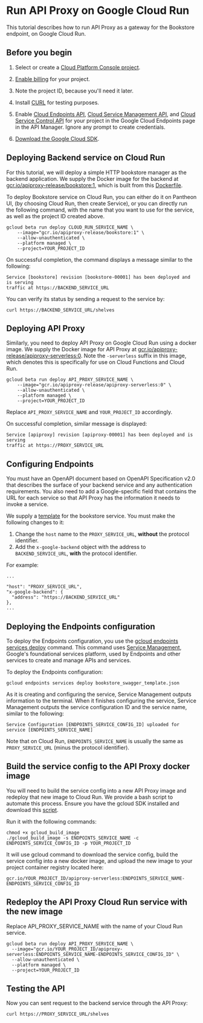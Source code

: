 # Run API Proxy on Google Cloud Run

This tutorial describes how to run API Proxy as a gateway for the Bookstore
endpoint, on Google Cloud Run.

## Before you begin

1.  Select or create a
    [Cloud Platform Console project](https://console.cloud.google.com/project).

2.  [Enable billing](https://support.google.com/cloud/answer/6293499#enable-billing)
    for your project.

3.  Note the project ID, because you'll need it later.

4.  Install [CURL](https://curl.haxx.se/download.html) for testing purposes.

5.  Enable
    [Cloud Endpoints API](https://console.cloud.google.com/apis/api/endpoints.googleapis.com/overview),
    [Cloud Service Management API](https://console.cloud.google.com/apis/api/servicemanagement.googleapis.com/overview),
    and
    [Cloud Service Control API](https://console.cloud.google.com/apis/api/servicecontrol.googleapis.com/overview)
    for your project in the Google Cloud Endpoints page in the API Manager.
    Ignore any prompt to create credentials.

6.  [Download the Google Cloud SDK](https://cloud.google.com/sdk/docs/quickstarts).

## Deploying Backend service on Cloud Run

For this tutorial, we will deploy a simple HTTP bookstore manager as the backend application.
We supply the Docker image for the backend at
[gcr.io/apiproxy-release/bookstore:1](https://gcr.io/apiproxy-release/bookstore:1),
which is built from this
[Dockerfile](../tests/endpoints/bookstore/bookstore.Dockerfile).

To deploy Bookstore service on Cloud Run, you can either do it on Pantheon UI,
(by choosing Cloud Run, then create Service), or you can directly run the
following command, with the name that you want to use for the service, as well
as the project ID created above.

```
gcloud beta run deploy CLOUD_RUN_SERVICE_NAME \
    --image="gcr.io/apiproxy-release/bookstore:1" \
    --allow-unauthenticated \
    --platform managed \
    --project=YOUR_PROJECT_ID
```

On successful completion, the command displays a message similar to the
following:

```
Service [bookstore] revision [bookstore-00001] has been deployed and is serving
traffic at https://BACKEND_SERVICE_URL
```

You can verify its status by sending a request to the service by:

```
curl https://BACKEND_SERVICE_URL/shelves
```

## Deploying API Proxy

Similarly, you need to deploy API Proxy on Google Cloud Run using a docker image.
We supply the Docker image for API Proxy at
[gcr.io/apiproxy-release/apiproxy-serverless:0](https://gcr.io/apiproxy-release/apiproxy-serverless:0).
Note the `-serverless` suffix in this image, which denotes this is specifically
for use on Cloud Functions and Cloud Run.

```
gcloud beta run deploy API_PROXY_SERVICE_NAME \
    --image="gcr.io/apiproxy-release/apiproxy-serverless:0" \
    --allow-unauthenticated \
    --platform managed \
    --project=YOUR_PROJECT_ID
```

Replace `API_PROXY_SERVICE_NAME` and `YOUR_PROJECT_ID` accordingly.

On successful completion, similar message is displayed:

```
Service [apiproxy] revision [apiproxy-00001] has been deployed and is serving
traffic at https://PROXY_SERVICE_URL
```

## Configuring Endpoints

You must have an OpenAPI document based on OpenAPI Specification v2.0 that
describes the surface of your backend service and any authentication
requirements. You also need to add a Google-specific field that contains the URL
for each service so that API Proxy has the information it needs to invoke a
service.

We supply a
[template](../tests/endpoints/bookstore/bookstore_swagger_template.json) for
the bookstore service. You must make the following changes to it:

1) Change the `host` name to the `PROXY_SERVICE_URL`, **without** the protocol identifier.
2) Add the `x-google-backend` object with the address to `BACKEND_SERVICE_URL`,
**with** the protocol identifier.

For example:

```
...

"host": "PROXY_SERVICE_URL",
"x-google-backend": {
  "address": "https://BACKEND_SERVICE_URL"
},
...

```

## Deploying the Endpoints configuration

To deploy the Endpoints configuration, you use the
[gcloud endpoints services deploy](https://cloud.google.com/sdk/gcloud/reference/endpoints/services/deploy)
command. This command uses
[Service Management](https://cloud.google.com/service-infrastructure/docs/manage-config),
Google's foundational services platform, used by Endpoints and other services to
create and manage APIs and services.

To deploy the Endpoints configuration:

```
gcloud endpoints services deploy bookstore_swagger_template.json
```

As it is creating and configuring the service, Service Management outputs
information to the terminal. When it finishes configuring the service, Service
Management outputs the service configuration ID and the service name, similar to
the following:

```
Service Configuration [ENDPOINTS_SERVICE_CONFIG_ID] uploaded for service [ENDPOINTS_SERVICE_NAME]
```

Note that on Cloud Run, `ENDPOINTS_SERVICE_NAME` is usually the same as `PROXY_SERVICE_URL`
(minus the protocol identifier).


## Build the service config to the API Proxy docker image

You will need to build the service config into a new API Proxy image and redeploy that new image to Cloud Run.
We provide a bash script to automate this process. Ensure you have the gcloud SDK installed and download
this [script](../docker/serverless/gcloud_build_image).

Run it with the following commands:

```
chmod +x gcloud_build_image
./gcloud_build_image -s ENDPOINTS_SERVICE_NAME -c ENDPOINTS_SERVICE_CONFIG_ID -p YOUR_PROJECT_ID
```

It will use gcloud command to download the service config, build the
service config into a new docker image, and upload the new image to your project
container registry located here:

```
gcr.io/YOUR_PROJECT_ID/apiproxy-serverless:ENDPOINTS_SERVICE_NAME-ENDPOINTS_SERVICE_CONFIG_ID
```

## Redeploy the API Proxy Cloud Run service with the new image

Replace API_PROXY_SERVICE_NAME with the name of your Cloud Run service.

```
gcloud beta run deploy API_PROXY_SERVICE_NAME \
  --image="gcr.io/YOUR_PROJECT_ID/apiproxy-serverless:ENDPOINTS_SERVICE_NAME-ENDPOINTS_SERVICE_CONFIG_ID" \
  --allow-unauthenticated \
  --platform managed \
  --project=YOUR_PROJECT_ID
```

## Testing the API

Now you can sent request to the backend service through the API Proxy:

```
curl https://PROXY_SERVICE_URL/shelves
```